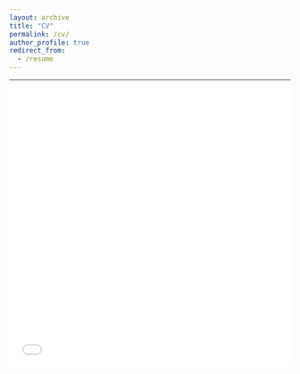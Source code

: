 ```yaml
---
layout: archive
title: "CV"
permalink: /cv/
author_profile: true
redirect_from:
  - /resume
---
```


------

<iframe src="/files/cv_azriel_fidzlie.pdf" width="100%" height="500" fitwidth="yes" frameborder="no" border="0" marginwidth="0" marginheight="0"></iframe>
